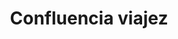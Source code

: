 ---
title: "Confluencia viajez"
url: /ciudad-autonoma-de-buenos-aires/confluencia-viajez/
shop: agencia de viajes
---